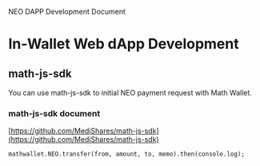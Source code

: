 NEO DAPP Development Document

# In-Wallet Web dApp Development

## math-js-sdk

You can use math-js-sdk to initial NEO payment request with Math Wallet.

### math-js-sdk document

[https://github.com/MediShares/math-js-sdk](https://github.com/MediShares/math-js-sdk)

```
mathwallet.NEO.transfer(from, amount, to, memo).then(console.log);
```

